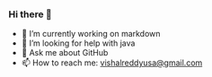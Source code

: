 ### Hi there 👋

- 🔭 I’m currently working on markdown
- 🤔 I’m looking for help with java
- 💬 Ask me about GitHub
- 📫 How to reach me: vishalreddyusa@gmail.com
